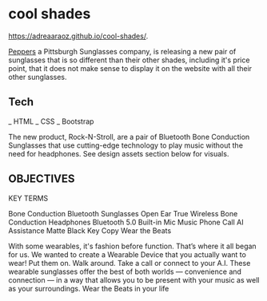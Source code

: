 # cool shades
https://adreaaraoz.github.io/cool-shades/.

[Peppers](https://"www.peppersusa.com/) a Pittsburgh Sunglasses company, is releasing a new pair of sunglasses that is so different than their other shades, including it's price point, that it does not make sense to display it on the website with all their other sunglasses.

## Tech

_ HTML
_ CSS
_ Bootstrap

The new product, Rock-N-Stroll, are a pair of Bluetooth Bone Conduction Sunglasses that use cutting-edge technology to play music without the need for headphones. See design assets section below for visuals.

## OBJECTIVES
KEY TERMS

Bone Conduction Bluetooth Sunglasses
Open Ear
True Wireless
Bone Conduction Headphones
Bluetooth 5.0
Built-in Mic
Music
Phone Call
AI Assistance
Matte Black
Key Copy
Wear the Beats

With some wearables, it's fashion before function. That’s where it all began for us. We wanted to create a Wearable Device that you actually want to wear! Put them on. Walk around. Take a call or connect to your A.I. These wearable sunglasses offer the best of both worlds — convenience and connection — in a way that allows you to be present with your music as well as your surroundings. Wear the Beats in your life

